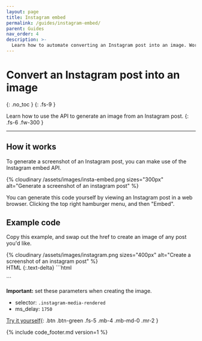 ```yaml
---
layout: page
title: Instagram embed
permalink: /guides/instagram-embed/
parent: Guides
nav_order: 4
description: >-
  Learn how to automate converting an Instagram post into an image. Works with Zapier and any programming language. Ruby, PHP, JavaScript.
---
```

# Convert an Instagram post into an image
{: .no_toc }
{: .fs-9 }

Learn how to use the API to generate an image from an Instagram post.
{: .fs-6 .fw-300 }

<hr>

## How it works

To generate a screenshot of an Instagram post, you can make use of the Instagram embed API.

{% cloudinary /assets/images/insta-embed.png sizes="300px" alt="Generate a screenshot of an instagram post" %}

You can generate this code yourself by viewing an Instagram post in a web browser. Clicking the top right hamburger menu, and then "Embed".

## Example code

Copy this example, and swap out the href to create an image of any post you'd like.

<div class="code-example" markdown="1">
<div class="hcti-container">
  {% cloudinary /assets/images/instagram.png sizes="400px" alt="Create a screenshot of an instagram post" %}
</div>
</div>
HTML
{:.text-delta}
```html
<script src="https://platform.instagram.com/en_US/embeds.js"></script>
<blockquote style="width:600px;" class="instagram-media" data-instgrm-version="7" >

<!-- replace this href with the link to the post -->
<a href="https://www.instagram.com/p/B2EkgKalrO6/"></a> 

</blockquote>
```

**Important:** set these parameters when creating the image.
- selector: `.instagram-media-rendered`
- ms_delay: `1750`

[Try it yourself](https://htmlcsstoimage.com/examples/instagram-post-screenshot){: .btn .btn-green .fs-5 .mb-4 .mb-md-0 .mr-2 }

{% include code_footer.md version=1 %}
